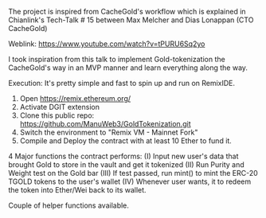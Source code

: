 The project is inspired from CacheGold's workflow 
which is explained in Chianlink's Tech-Talk # 15 
between Max Melcher and Dias Lonappan (CTO CacheGold)

Weblink: https://www.youtube.com/watch?v=tPURU6Sq2yo

I took inspiration from this talk to implement Gold-tokenization the CacheGold's way
in an MVP manner and learn everything along the way.

Execution:
It's pretty simple and fast to spin up and run on RemixIDE.

1. Open https://remix.ethereum.org/
2. Activate DGIT extension
3. Clone this public repo: https://github.com/ManuWeb3/GoldTokenization.git
4. Switch the environment to "Remix VM - Mainnet Fork"
5. Compile and Deploy the contract with at least 10 Ether to fund it.

4 Major functions the contract performs:
(I) Input new user's data that brought Gold to store in the vault and get it tokenized
(II) Run Purity and Weight test on the Gold bar
(III) If test passed, run mint() to mint the ERC-20 TGOLD tokens to the user's wallet
(IV) Whenever user wants, it to redeem the token into Ether/Wei back to its wallet.

Couple of helper functions available.